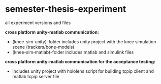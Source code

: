 # semester-thesis-experiment
all experiment versions and files

**cross platform unity-matlab communication:**
* (knee-sim-unity)-folder includes unity project with the knee simulation scene (trackers/bone-models)
* (knee-sim-matlab)-folder includes matlab and simulink files

**cross platform unity-matlab communication for the acceptance testing:**
* includes unity project with hololens script for building tcpip client and matlab tcpip server file

